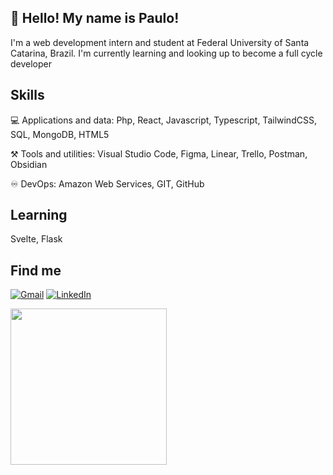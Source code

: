 <div>

  ## 👋 Hello! My name is Paulo!

  I'm a web development intern and student at Federal University of Santa Catarina, Brazil.
  I'm currently learning and looking up to become a full cycle developer

  ## Skills

  💻 Applications and data: Php, React, Javascript, Typescript, TailwindCSS, SQL, MongoDB, HTML5

  ⚒️ Tools and utilities: Visual Studio Code, Figma, Linear, Trello, Postman, Obsidian

  ♾️ DevOps: Amazon Web Services, GIT, GitHub

  ## Learning

  Svelte, Flask

  ## Find me

  <p align="left">
    <a href="#" title="Gmail">
    <img src="https://img.shields.io/badge/-Gmail-FF0000?style=flat-square&labelColor=FF0000&logo=gmail&logoColor=white&link=LINK-DO-SEU-GMAIL" alt="Gmail"/></a>
    <a href="https://linkedin.com/in/paulo-amarante" title="LinkedIn">
    <img src="https://img.shields.io/badge/-Linkedin-0e76a8?style=flat-square&logo=Linkedin&logoColor=white&link=https://linkedin.com/in/paulo-amarante" alt="LinkedIn"/></a>
  </p>
  <img src="https://i.giphy.com/media/v1.Y2lkPTc5MGI3NjExY2Zna3c3Y2VtdjkzaThwMGR6aHNwbmE0MWJnaTA4aGttemdiYm44ZSZlcD12MV9pbnRlcm5hbF9naWZfYnlfaWQmY3Q9Zw/VbnUQpnihPSIgIXuZv/giphy.gif" height="250">
</div>
